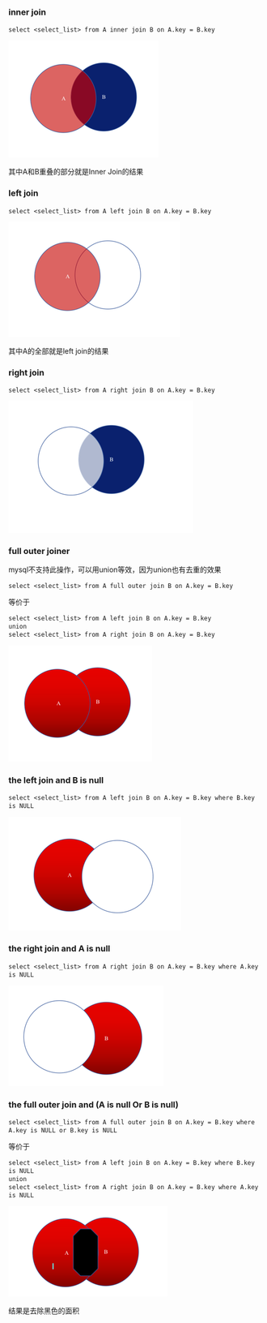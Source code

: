 ### inner join

    select <select_list> from A inner join B on A.key = B.key

![mysql_inner_join.png](../Images/mysql_inner_join.png)

其中A和B重叠的部分就是Inner Join的结果

### left join

    select <select_list> from A left join B on A.key = B.key

![mysql_left_join.png](../Images/mysql_left_join.png)

其中A的全部就是left join的结果

### right join

    select <select_list> from A right join B on A.key = B.key

![mysql_right_join.png](../Images/mysql_right_join.png)

### full outer joiner 

mysql不支持此操作，可以用union等效，因为union也有去重的效果

    select <select_list> from A full outer join B on A.key = B.key

等价于    

    select <select_list> from A left join B on A.key = B.key 
    union
    select <select_list> from A right join B on A.key = B.key

![mysql_full_outer_joiner.png](../Images/mysql_full_outer_join.png)

### the left join and B is null

    select <select_list> from A left join B on A.key = B.key where B.key is NULL

![mysql_left_outer_join.png](../Images/mysql_left_outer_join.png)

### the right join and A is null

    select <select_list> from A right join B on A.key = B.key where A.key is NULL

![mysql_right_outer_join.png](../Images/mysql_right_outer_join.png)


### the full outer join and (A is null Or B is null)

    select <select_list> from A full outer join B on A.key = B.key where A.key is NULL or B.key is NULL

等价于
    
    select <select_list> from A left join B on A.key = B.key where B.key is NULL
    union
    select <select_list> from A right join B on A.key = B.key where A.key is NULL


![mysql_left_join_union_right_join.png](../Images/mysql_left_join_union_right_join.png)

结果是去除黑色的面积
